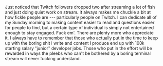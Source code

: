 Just noticed that Twitch followers dropped two after streaming a lot of
fish and just doing quiet work on stream. It always makes me chuckle a
bit at how fickle people are --- particularly people on Twitch. I can
dedicate all of my Sunday morning to making content easier to read and
questions easier for people to find, but a certain type of individual is
simply not entertained enough to stay engaged. Fuck em'. There are
plenty more who appreciate it. I always have to remember that those who
actually put in the time to keep up with the boring shit I write and
content I produce end up with 100k starting salary "junior" developer
jobs. Those who put in the effort will be rewarded in ways the pleebs
who can't be bothered by a boring terminal stream will never fucking
understand.

